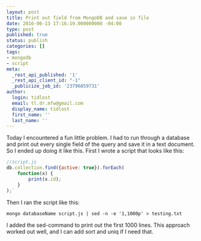 ```yaml
---
layout: post
title: Print out field from MongoDB and save in file
date: 2016-06-13 17:16:19.000000000 -04:00
type: post
published: true
status: publish
categories: []
tags:
- mongodb
- script
meta:
  _rest_api_published: '1'
  _rest_api_client_id: "-1"
  _publicize_job_id: '23796859731'
author:
  login: tidlost
  email: tl.dr.mfw@gmail.com
  display_name: tidlost
  first_name: ''
  last_name: ''
---
```

Today I encountered a fun little problem. I had to run through a database and print out every single field of the query and save it in a text document.
So I ended up doing it like this.
First I wrote a script that looks like this:
```javascript
//script.js
db.collection.find({active: true}).forEach(
    function(x) {
        print(x.id);
    }
);`
```
Then I ran the script like this:
```
mongo databaseName script.js | sed -n -e '1,1000p' > testing.txt
```
I added the sed-command to print out the first 1000 lines. This approach worked out well, and I can add sort and uniq if I need that.
